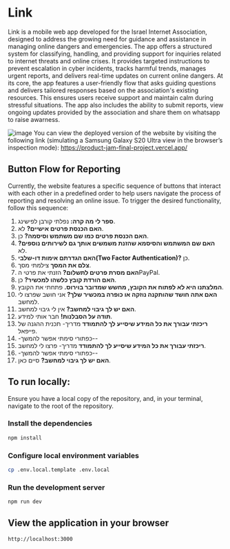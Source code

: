 # Link


Link is a mobile web app developed for the Israel Internet Association, designed to address the growing need for guidance and assistance in managing online dangers and emergencies.
The app offers a structured system for classifying, handling, and providing support for inquiries related to internet threats and online crises. It provides targeted instructions to prevent escalation in cyber incidents, tracks harmful trends, manages urgent reports, and delivers real-time updates on current online dangers.
At its core, the app features a user-friendly flow that asks guiding questions and delivers tailored responses based on the association's existing resources. 
This ensures users receive support and maintain calm during stressful situations. 
The app also includes the ability to submit reports, view ongoing updates provided by the association and share them on whatsapp to raise awarness.

![image](https://github.com/user-attachments/assets/fccdc4d5-9af9-4e54-9eb4-fb9dee8b10f8)
You can view the deployed version of the website by visiting the following link (simulating a Samsung Galaxy S20 Ultra view in the browser’s inspection mode): 
https://product-jam-final-project.vercel.app/
## Button Flow for Reporting

Currently, the website features a specific sequence of buttons that interact with each other in a predefined order to help users navigate the process of reporting and resolving an online issue.
To trigger the desired functionality, follow this sequence:

1. **ספר לי מה קרה:** נפלתי קורבן לפישינג.
2. **האם הכנסת פרטים אישיים?** לא.
3. **האם הכנסת פרטים כמו שם משתמש וסיסמה?** כן.
4. **האם שם המשתמש והסיסמא שהזנת משמשים אותך גם לשירותים נוספים?** לא.
5.  **האם הגדרתם אימות דו-שלבי(Two Factor Authentication)?** כן.
6.  **צלם את המסך** צילמתי מסך.
7.  **האם מסרת פרטים לתשלום?** הזנתי את פרטי הPayPal.
8. **האם הורדת קובץ כלשהו למכשיר?** כן.
9. **המלצתנו היא לא לפתוח את הקובץ, מחשש שמדובר בוירוס.** פתחתי את הקובץ.
10. **האם אתה חושד שהותקנה נוזקה או כופרה במכשיר שלך?** אני חושב שפרצו לי למחשב.
11. **האם יש לך גיבוי למחשב?** אין לי גיבוי למחשב.
12. **תודה על הסבלנות!** חבר אותי למידע.
13. **ריכזתי עבורך את כל המידע שיסייע לך להתמודד** מדריך- תכנית ההגנה של פייפאל.
14.  -כפתורי סימתי אפשר להמשך--
15. **ריכזתי עבורך את כל המידע שיסייע לך להתמודד** מדריך- פרצו לי למחשב.
16. -כפתורי סימתי אפשר להמשך--
17. **האם יש לך גיבוי למחשב?** סיים כאן. 

## To run locally:
Ensure you have a local copy of the repository, and, in your terminal, navigate
to the root of the repository.
### Install the dependencies
```bash
npm install
```
### Configure local environment variables
```bash
cp .env.local.template .env.local
```
### Run the development server
```bash
npm run dev
```
## View the application in your browser
```bash
http://localhost:3000
```
